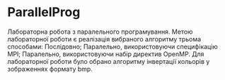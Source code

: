 # ParallelProg
Лабораторна робота з паралельного програмування. 
Метою лабораторної роботи є реалізація вибраного алгоритму
трьома способами:
Послідовно;
Паралельно, використовуючи специфікацію MPI;
Паралельно, використовуючи набір директив OpenMP.
Для лабораторної роботи було обрано алгоритму інвертації
кольорів у зображеннях формату bmp.
